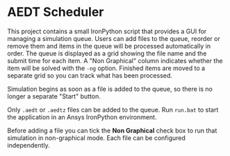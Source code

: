# AEDT Scheduler

This project contains a small IronPython script that provides a GUI for
managing a simulation queue.  Users can add files to the queue, reorder or
remove them and items in the queue will be processed automatically in order.
The queue is displayed as a grid showing the file name and the submit time for
each item. A "Non Graphical" column indicates whether the item will be solved
with the `-ng` option. Finished items are moved to a separate grid so you can
track what has been processed.

Simulation begins as soon as a file is added to the queue, so there is no
longer a separate "Start" button.

Only `.aedt` or `.aedtz` files can be added to the queue. Run `run.bat` to
start the application in an Ansys IronPython environment.

Before adding a file you can tick the **Non Graphical** check box to run that
simulation in non-graphical mode. Each file can be configured independently.
